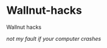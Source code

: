 # Wallnut-hacks
Wallnut hacks















































*not my fault if your computer crashes*

